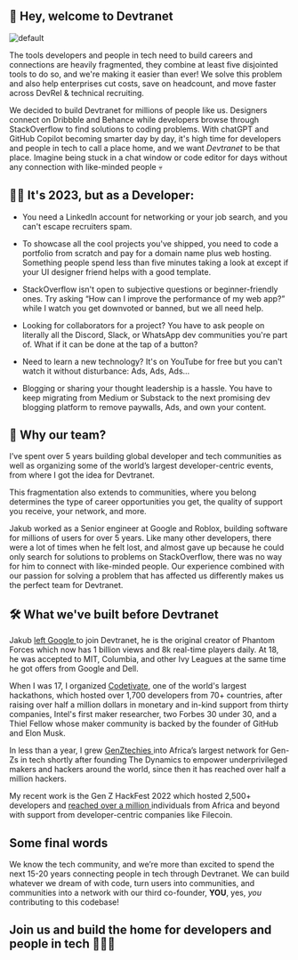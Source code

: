 ## 👋 Hey, welcome to Devtranet 

![default](https://user-images.githubusercontent.com/90291337/229528959-7a0a8faf-a151-44be-b40b-39ac21dd3900.png)

The tools developers and people in tech need to build careers and connections are heavily fragmented, they combine at least five disjointed tools to do so, and we're making it easier than ever! We solve this problem and also help enterprises cut costs, save on headcount, and move faster across DevRel & technical recruiting.

We decided to build Devtranet for millions of people like us. Designers connect on Dribbble and Behance while developers browse through StackOverflow to find solutions to coding problems. With chatGPT and GitHub Copilot becoming smarter day by day, it's high time for developers and people in tech to call a place home, and we want _*Devtranet*_ to be that place. Imagine being stuck in a chat window or code editor for days without any connection with like-minded people 💀

## 👨‍💻 It's 2023, but as a Developer:

- You need a LinkedIn account for networking or your job search, and you can't escape recruiters spam.

- To showcase all the cool projects you've shipped, you need to code a portfolio from scratch and pay for a domain name plus web hosting. Something people spend less than five minutes taking a look at except if your UI designer friend helps with a good template. 

- StackOverflow isn't open to subjective questions or beginner-friendly ones. Try asking “How can I improve the performance of my web app?” while I watch you get downvoted or banned, but we all need help. 

- Looking for collaborators for a project? You have to ask people on literally all the Discord, Slack, or WhatsApp dev communities you're part of. What if it can be done at the tap of a button?

- Need to learn a new technology? It's on YouTube for free but you can't watch it without disturbance: Ads, Ads, Ads…

- Blogging or sharing your thought leadership is a hassle. You have to keep migrating from Medium or Substack to the next promising dev blogging platform to remove paywalls, Ads, and own your content.           

## 🤔 Why our team?

I’ve spent over 5 years building global developer and tech communities as well as organizing some of the world’s largest developer-centric events, from where I got the idea for Devtranet. 

This fragmentation also extends to communities, where you belong determines the type of career opportunities you get, the quality of support you receive, your network, and more.

Jakub worked as a Senior engineer at Google and Roblox, building software for millions of users for over 5 years. Like many other developers, there were a lot of times when he felt lost, and almost gave up because he could only search for solutions to problems on StackOverflow, there was no way for him to connect with like-minded people. Our experience combined with our passion for solving a problem that has affected us differently makes us the perfect team for Devtranet.

## 🛠 What we've built before Devtranet

Jakub <a href="https://twitter.com/Dphenomenal_101/status/1637740402445828096" rel="nofollow">left Google </a> to join Devtranet, he is the original creator of Phantom Forces which now has 1 billion views and 8k real-time players daily. At 18, he was accepted to MIT, Columbia, and other Ivy Leagues at the same time he got offers from Google and Dell.

When I was 17, I organized <a href="https://codetivate.devtranet.tech" rel="nofollow">Codetivate</a>, one of the world's largest hackathons, which hosted over 1,700 developers from 70+ countries, after raising over half a million dollars in monetary and in-kind support from thirty companies, Intel's first maker researcher, two Forbes 30 under 30, and a Thiel Fellow whose maker community is backed by the founder of GitHub and Elon Musk. 

In less than a year, I grew <a href="https://genztechies.com" rel="nofollow">GenZtechies </a> into Africa’s largest network for Gen-Zs in tech shortly after founding The Dynamics to empower underprivileged makers and hackers around the world, since then it has reached over half a million hackers.

My recent work is the Gen Z HackFest 2022 which hosted 2,500+ developers and <a href="https://twitter.com/hashtag/GenZHackfest2022?src=hashtag_click" rel="nofollow">reached over a million </a> individuals from Africa and beyond with support from developer-centric companies like Filecoin. 

## Some final words 

We know the tech community, and we’re more than excited to spend the next 15-20 years connecting people in tech through Devtranet. We can build whatever we dream of with code, turn users into communities, and communities into a network with our third co-founder, **YOU**, yes, _*you*_ contributing to this codebase! 

## Join us and build the home for developers and people in tech 👨‍💻🚀
